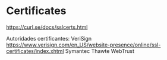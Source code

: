 # Certificates

https://curl.se/docs/sslcerts.html

Autoridades certificantes:
VeriSign
	https://www.verisign.com/en_US/website-presence/online/ssl-certificates/index.xhtml
Symantec
Thawte
WebTrust
